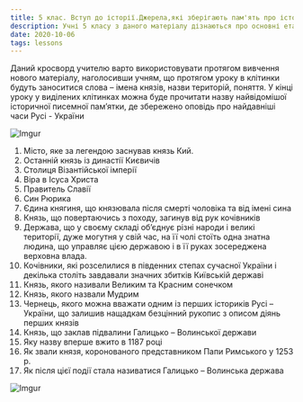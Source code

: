 ```yaml
---
title: 5 клас. Вступ до історії.Джерела,які зберігають пам'ять про історію княжої Русі-України
description: Учні 5 класу з даного матеріалу дізнаються про основні етапи розвитку княжої Русі-України.
date: 2020-10-06
tags: lessons
---
```


Даний кросворд учителю варто використовувати протягом вивчення нового матеріалу, наголосивши учням, що протягом уроку в клітинки будуть заноситися слова – імена князів, назви територій, поняття. У кінці уроку у виділених клітинках можна буде прочитати назву найвідомішої історичної писемної пам’ятки, де збережено оповідь про найдавніші часи Русі - України

![Imgur](https://i.imgur.com/ilvb4NQ.png)

1.  Місто, яке за легендою заснував князь  Кий. 
2.  Останній князь із династії Києвичів 
3.  Столиця Візантійської імперії 
4.  Віра в Ісуса Христа 
5.  Правитель Славії 
6.  Син Рюрика 
7.  Єдина княгиня, що князювала після смерті чоловіка та від імені сина 
8.  Князь, що повертаючись з походу, загинув від рук кочівників 
9.  Держава, що у своєму складі об’єднує  різні народи і великі території, дуже могутня у свій час, на її чолі     стоїть одна знатна людина, що управляє цією державою і в її руках зосереджена верховна влада.
10.  Кочівники, які розселилися в південних  степах сучасної України і декілька століть завдавали значних збитків Київській державі 
11.  Князь, якого називали Великим та Красним  сонечком 
12.  Князь, якого назвали Мудрим 
13.  Чернець, якого можна вважати одним із перших істориків Русі – України, що залишив нащадкам безцінний рукопис з описом діянь перших князів 
14.  Князь, що заклав підвалини Галицько – Волинської держави 
15.  Яку назву вперше вжито в 1187 році
16.  Як звали князя, коронованого представником Папи Римського у 1253 р.
17.  Як  після цієї події стала називатися Галицько – Волинська держава

![Imgur](https://i.imgur.com/N7LWld6.png)